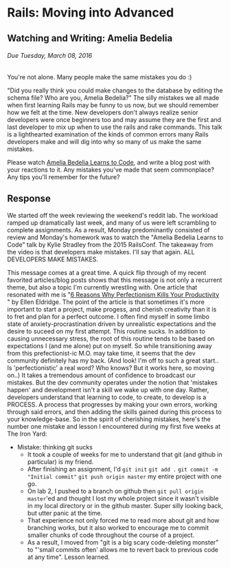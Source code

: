 # Rails: Moving into Advanced
## Watching and Writing: Amelia Bedelia
###### Due Tuesday, March 08, 2016
You're not alone. Many people make the same mistakes you do :)

"Did you really think you could make changes to the database by editing the schema file? Who are you, Amelia Bedelia?" The silly mistakes we all made when first learning Rails may be funny to us now, but we should remember how we felt at the time. New developers don't always realize senior developers were once beginners too and may assume they are the first and last developer to mix up when to use the rails and rake commands. This talk is a lighthearted examination of the kinds of common errors many Rails developers make and will dig into why so many of us make the same mistakes.

Please watch [Amelia Bedelia Learns to Code](http://confreaks.tv/videos/railsconf2015-amelia-bedelia-learns-to-code), and write a blog post with your reactions to it. Any mistakes you've made that seem commonplace? Any tips you'll remember for the future?

## Response
We started off the week reviewing the weekend's reddit lab. The workload ramped up dramatically last week, and many of us were left scrambling to complete assignments. As a result, Monday predominantly consisted of review and Monday's homework was to watch the "Amelia Bedelia Learns to Code" talk by Kylie Stradley from the 2015 RailsConf.  The takeaway from the video is that developers make mistakes. I'll say that again. ALL DEVELOPERS MAKE MISTAKES.

This message comes at a great time. A quick flip through of my recent favorited articles/blog posts shows that this message is not only a recurrent theme, but also a topic I'm currently wrestling with. One article that resonated with me is "[6 Reasons Why Perfectionism Kills Your Productivity
](http://www.lifehack.org/articles/productivity/6-reasons-why-perfectionism-kills-your-productivity.html)" by Ellen Eldridge. The point of the article is that sometimes it's more important to start a project, make progess, and cherish creativity than it is to fret and plan for a perfect outcome. 
I often find myself in some limbo state of anxiety-procrastination driven by unrealistic expectations and the desire to suceed on my first attempt. This routine sucks. In addition to causing unnecessary stress, the root of this routine tends to be based on expectations I (and me alone) put on myself. So while transitioning away from this prefectionist-ic M.O. may take time, it seems that the dev community definitely has my back. (And look! I'm off to such a great start.. Is 'perfectionistic' a real word? Who knows? But it works here, so moving on..)
It takes a tremendous amount of confidence to broadcast our mistakes. But the dev community operates under the notion that 'mistakes happen' and development isn't a skill we wake up with one day. Rather, developers understand that learning to code, to create, to develop is a PROCESS. A process that progresses by making your own errors, working through said errors, and then adding the skills gained during this process to your knowledge-base. 
So in the spirit of cherishing mistakes, here's the number one mistake and lesson I encountered during my first five weeks at The Iron Yard:
* Mistake: thinking git sucks
  * It took a couple of weeks for me to understand that git (and github in particular) is my friend. 
  * After finishing an assignment, I'd `git init` `git add .` `git commit -m "Initial commit"` `git push origin master` my entire project with one go. 
  * On lab 2, I pushed to a branch on github then `git pull origin master`'ed and thought I lost my whole project since it wasn't visible in my local directory or in the github master. Super silly looking back, but utter panic at the time. 
  * That experience not only forced me to read more about git and how branching works, but it also worked to encourage me to commit smaller chunks of code throughout the course of a project. 
  * As a result, I moved from "git is a big scary code-deleting monster" to "'small commits often' allows me to revert back to previous code at any time". Lesson learned.
